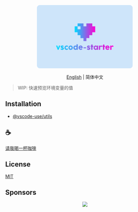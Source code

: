 <p align="center">
<img height="200" src="./assets/kv.png" alt="vscode-starter">
</p>
<p align="center"> <a href="./README.md">English</a> | 简体中文</p>

>WIP: 快速预览环境变量的值

## Installation

- [@vscode-use/utils](https://github.com/vscode-use/utils)

## :coffee:

[请我喝一杯咖啡](https://github.com/Simon-He95/sponsor)

## License

[MIT](./license)

## Sponsors

<p align="center">
  <a href="https://cdn.jsdelivr.net/gh/Simon-He95/sponsor/sponsors.svg">
    <img src="https://cdn.jsdelivr.net/gh/Simon-He95/sponsor/sponsors.png"/>
  </a>
</p>
